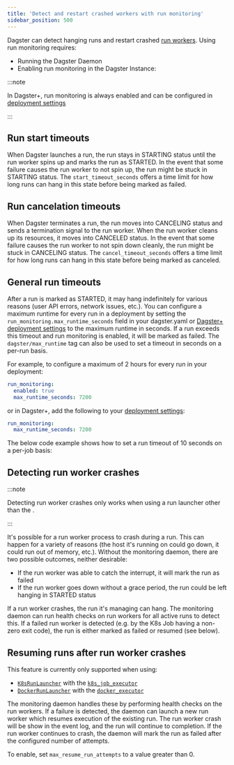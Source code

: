 ```yaml
---
title: 'Detect and restart crashed workers with run monitoring'
sidebar_position: 500
---
```


Dagster can detect hanging runs and restart crashed [run workers](/guides/deploy/oss-deployment-architecture#job-execution-flow). Using run monitoring requires:

- Running the Dagster Daemon
- Enabling run monitoring in the Dagster Instance:

<CodeExample
  path="docs_snippets/docs_snippets/deploying/dagster_instance/dagster.yaml"
  startAfter="start_run_monitoring"
  endBefore="end_run_monitoring"
/>

:::note

In Dagster+, run monitoring is always enabled and can be configured in [deployment settings](/dagster-plus/deployment/management/deployments/deployment-settings-reference)

:::

## Run start timeouts

When Dagster launches a run, the run stays in STARTING status until the run worker spins up and marks the run as STARTED. In the event that some failure causes the run worker to not spin up, the run might be stuck in STARTING status. The `start_timeout_seconds` offers a time limit for how long runs can hang in this state before being marked as failed.

## Run cancelation timeouts

When Dagster terminates a run, the run moves into CANCELING status and sends a termination signal to the run worker. When the run worker cleans up its resources, it moves into CANCELED status. In the event that some failure causes the run worker to not spin down cleanly, the run might be stuck in CANCELING status. The `cancel_timeout_seconds` offers a time limit for how long runs can hang in this state before being marked as canceled.

## General run timeouts

After a run is marked as STARTED, it may hang indefinitely for various reasons (user API errors, network issues, etc.). You can configure a maximum runtime for every run in a deployment by setting the `run_monitoring.max_runtime_seconds` field in your dagster.yaml or [Dagster+ deployment settings](/dagster-plus/deployment/management/deployments/deployment-settings-reference) to the maximum runtime in seconds. If a run exceeds this timeout and run monitoring is enabled, it will be marked as failed. The `dagster/max_runtime` tag can also be used to set a timeout in seconds on a per-run basis.

For example, to configure a maximum of 2 hours for every run in your deployment:

```yaml
run_monitoring:
  enabled: true
  max_runtime_seconds: 7200
```

or in Dagster+, add the following to your [deployment settings](/dagster-plus/deployment/management/deployments/deployment-settings-reference):

```yaml
run_monitoring:
  max_runtime_seconds: 7200
```

The below code example shows how to set a run timeout of 10 seconds on a per-job basis:

<CodeExample
  path="docs_snippets/docs_snippets/deploying/monitoring_daemon/run_timeouts.py"
  startAfter="start_timeout"
  endBefore="end_timeout"
/>

## Detecting run worker crashes

:::note

Detecting run worker crashes only works when using a run launcher other than the <PyObject section="internals" module="dagster._core.launcher" object="DefaultRunLauncher" />.

:::

It's possible for a run worker process to crash during a run. This can happen for a variety of reasons (the host it's running on could go down, it could run out of memory, etc.). Without the monitoring daemon, there are two possible outcomes, neither desirable:

- If the run worker was able to catch the interrupt, it will mark the run as failed
- If the run worker goes down without a grace period, the run could be left hanging in STARTED status

If a run worker crashes, the run it's managing can hang. The monitoring daemon can run health checks on run workers for all active runs to detect this. If a failed run worker is detected (e.g. by the K8s Job having a non-zero exit code), the run is either marked as failed or resumed (see below).

## Resuming runs after run worker crashes

This feature is currently only supported when using:

- [`K8sRunLauncher`](/api/python-api/libraries/dagster-k8s#dagster_k8s.K8sRunLauncher) with the [`k8s_job_executor`](/api/python-api/libraries/dagster-k8s#dagster_k8s.k8s_job_executor)
- [`DockerRunLauncher`](/api/python-api/libraries/dagster-docker#dagster_docker.DockerRunLauncher) with the [`docker_executor`](/api/python-api/libraries/dagster-docker#dagster_docker.docker_executor)

The monitoring daemon handles these by performing health checks on the run workers. If a failure is detected, the daemon can launch a new run worker which resumes execution of the existing run. The run worker crash will be show in the event log, and the run will continue to completion. If the run worker continues to crash, the daemon will mark the run as failed after the configured number of attempts.

To enable, set `max_resume_run_attempts` to a value greater than 0.
